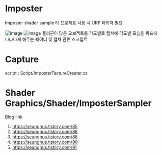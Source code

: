 # Imposter
Imposter shader sample
타 프로젝트 사용 시 URP 패키지 필요

![image](https://github.com/Hanjo92/Imposter/assets/26320361/64b2c214-9bcf-47d0-884c-686c4a4b5789)
![image](https://github.com/Hanjo92/Imposter/assets/26320361/96756c32-c055-4c75-abb7-c8ef9ce3f91c)
폴리곤이 많은 오브젝트를 각도별로 캡쳐해 각도별 모습을 쿼드에 나타나게 해주는 쉐이더 및 캡쳐 관련 스크립트

# Capture
script : Script/ImposterTextureCreater.cs

# Shader Graphics/Shader/ImposterSampler

Blog link
1. https://seunghus.tistory.com/85
2. https://seunghus.tistory.com/86
3. https://seunghus.tistory.com/88
4. https://seunghus.tistory.com/90
5. https://seunghus.tistory.com/91
